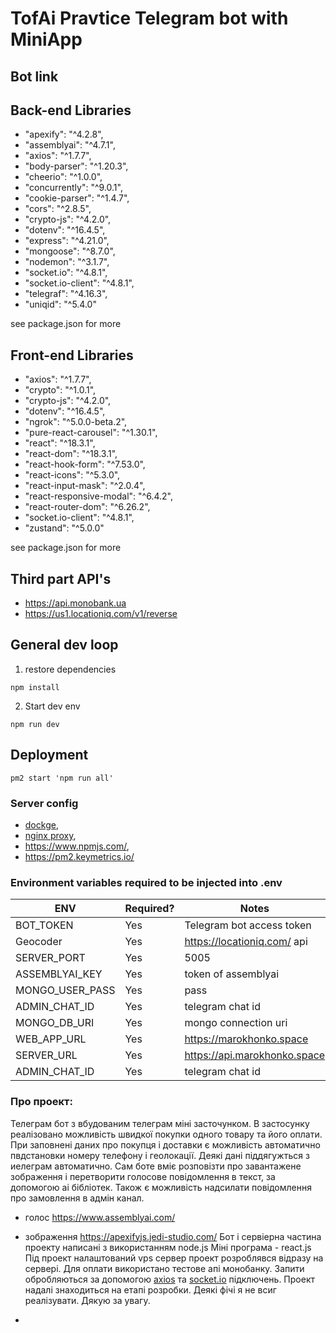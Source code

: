 # TofAi Pravtice Telegram bot with MiniApp

## Bot link 

## Back-end Libraries

- "apexify": "^4.2.8",
- "assemblyai": "^4.7.1",
- "axios": "^1.7.7",
- "body-parser": "^1.20.3",
- "cheerio": "^1.0.0",
- "concurrently": "^9.0.1",
- "cookie-parser": "^1.4.7",
- "cors": "^2.8.5",
- "crypto-js": "^4.2.0",
- "dotenv": "^16.4.5",
- "express": "^4.21.0",
- "mongoose": "^8.7.0",
- "nodemon": "^3.1.7",
- "socket.io": "^4.8.1",
- "socket.io-client": "^4.8.1",
- "telegraf": "^4.16.3",
- "uniqid": "^5.4.0"

see package.json for more

## Front-end Libraries

- "axios": "^1.7.7",
- "crypto": "^1.0.1",
- "crypto-js": "^4.2.0",
- "dotenv": "^16.4.5",
- "ngrok": "^5.0.0-beta.2",
- "pure-react-carousel": "^1.30.1",
- "react": "^18.3.1",
- "react-dom": "^18.3.1",
- "react-hook-form": "^7.53.0",
- "react-icons": "^5.3.0",
- "react-input-mask": "^2.0.4",
- "react-responsive-modal": "^6.4.2",
- "react-router-dom": "^6.26.2",
- "socket.io-client": "^4.8.1",
- "zustand": "^5.0.0"
  
see package.json for more
## Third part API's

- https://api.monobank.ua
- https://us1.locationiq.com/v1/reverse


## General dev loop

1. restore dependencies

```
npm install
```

2. Start dev env

```shell
npm run dev 
```

## Deployment

```shell
pm2 start 'npm run all'
```

### Server config

- [dockge](https://dockge.kuma.pet/),
- [nginx proxy](https://nginxproxymanager.com/),
- https://www.npmjs.com/,
- https://pm2.keymetrics.io/

### Environment variables required to be injected into .env

ENV | Required? | Notes
----|-----------|------
BOT_TOKEN | Yes | Telegram bot access token
Geocoder | Yes | https://locationiq.com/ api 
SERVER_PORT | Yes | 5005 
ASSEMBLYAI_KEY | Yes | token of assemblyai 
MONGO_USER_PASS | Yes | pass
ADMIN_CHAT_ID | Yes | telegram chat id 
MONGO_DB_URI | Yes | mongo connection uri
WEB_APP_URL | Yes | https://marokhonko.space
SERVER_URL | Yes | https://api.marokhonko.space
ADMIN_CHAT_ID | Yes | telegram chat id 


### Про проект: 
Телеграм бот з вбудованим телеграм міні засточунком. 
В застосунку реалізовано можливість швидкої покупки одного товару та його оплати. 
При заповнені даних про покупця і доставки є можливість автоматично пвдстановки номеру телефону і геолокації. 
Деякі дані піддягужться з иелеграм автоматично. 
Сам боте вміє розповізти про завантажене зображення і перетворити голосове повідомлення в текст, за допомогою аі бібліотек. 
Також є можливість надсилати повідомлення про замовлення в адмін канал. 
- голос https://www.assemblyai.com/
- зображення https://apexifyjs.jedi-studio.com/
Бот і сервіерна частина проекту написані з використанням node.js
Міні програма - react.js
Під проект налаштований vps сервер проект розроблявся відразу на сервері. 
Для оплати використано тестове апі монобанку. 
Запити обробляються за допомогою [axios](https://axios-http.com/ru/docs/intro) та [socket.io](https://socket.io/) підключень. 
Проект надалі знаходиться на етапі розробки. Деякі фічі я не всиг реалізувати. 
Дякую за увагу. 


- 
